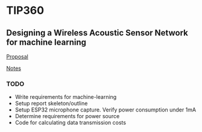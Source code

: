 # TIP360

## Designing a Wireless Acoustic Sensor Network for machine learning

[Proposal](./proposal.md)

[Notes](./braindump.md)

### TODO

* Write requirements for machine-learning
* Setup report skeleton/outline
* Setup ESP32 microphone capture. Verify power consumption under 1mA
* Determine requirements for power source
* Code for calculating data transmission costs
